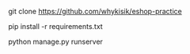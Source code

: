  
 
 git clone https://github.com/whykisik/eshop-practice
 
 pip install -r requirements.txt
 
 python manage.py runserver
